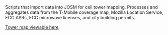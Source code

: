 Scripts that import data into JOSM for cell tower mapping. Processes and aggregates data from the T-Mobile coverage map, Mozilla Location Service, FCC ASRs, FCC microwave licenses, and city building permits.

[Tower map viewable here](https://kreed.org/tmobile/)
